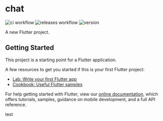 # chat
![ci workflow](https://github.com/mobile-develop-practice/frontend/actions/workflows/ci.yml/badge.svg) ![releases workflow](https://github.com/mobile-develop-practice/frontend/actions/workflows/release.yml/badge.svg) ![version](https://img.shields.io/github/v/release/mobile-develop-practice/frontend)

A new Flutter project.

## Getting Started

This project is a starting point for a Flutter application.

A few resources to get you started if this is your first Flutter project:

- [Lab: Write your first Flutter app](https://flutter.dev/docs/get-started/codelab)
- [Cookbook: Useful Flutter samples](https://flutter.dev/docs/cookbook)

For help getting started with Flutter, view our
[online documentation](https://flutter.dev/docs), which offers tutorials,
samples, guidance on mobile development, and a full API reference.

test
